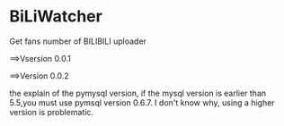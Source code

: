 # BiLiWatcher
Get fans number of BILIBILI uploader

==>Vsersion 0.0.1

==>Version 0.0.2

the explain of the pymysql version, if the mysql version is earlier than 5.5,you must use pymsql version 0.6.7. I don't know why, using a higher version is problematic.
